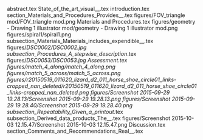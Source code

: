 abstract.tex
State_of_the_art_visual__.tex
introduction.tex
section_Materials_and_Procedures_Provides__.tex
figures/FOV_triangle mod/FOV_triangle mod.png
Materials and Procedures.tex
figures/geometry - Drawing 1 illustrator mod/geometry - Drawing 1 illustrator mod.png
figures/spiral1/spiral1.png
subsection_Materials_Materials_includes_expendible__.tex
figures/_DSC0002/_DSC0002.jpg
subsection_Procedures_A_stepwise_description__.tex
figures/_DSC0053/_DSC0053.jpg
Assessment.tex
figures/match_4_along/match_4_along.png
figures/match_5_across/match_5_across.png
figures/r20150519_011620_lizard_d2_011_horse_shoe_circle01_links-cropped_nan_deleted/r20150519_011620_lizard_d2_011_horse_shoe_circle01_links-cropped_nan_deleted.png
figures/Screenshot 2015-09-29 19.28.13/Screenshot 2015-09-29 19.28.13.png
figures/Screenshot 2015-09-29 19.28.40/Screenshot 2015-09-29 19.28.40.png
subsection_Repeatability_Given_a_printout__.tex
subsection_Derived_data_products_The__.tex
figures/Screenshot 2015-10-03 12.15.47/Screenshot 2015-10-03 12.15.47.png
Discussion.tex
section_Comments_and_Recommendations_Real__.tex
